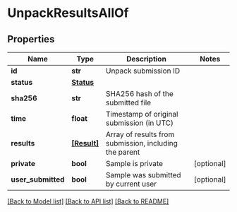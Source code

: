 # UnpackResultsAllOf

## Properties
Name | Type | Description | Notes
------------ | ------------- | ------------- | -------------
**id** | **str** | Unpack submission ID | 
**status** | [**Status**](Status.md) |  | 
**sha256** | **str** | SHA256 hash of the submitted file | 
**time** | **float** | Timestamp of original submission (in UTC) | 
**results** | [**[Result]**](Result.md) | Array of results from submission, including the parent | 
**private** | **bool** | Sample is private | [optional] 
**user_submitted** | **bool** | Sample was submitted by current user | [optional] 

[[Back to Model list]](../README.md#documentation-for-models) [[Back to API list]](../README.md#documentation-for-api-endpoints) [[Back to README]](../README.md)


